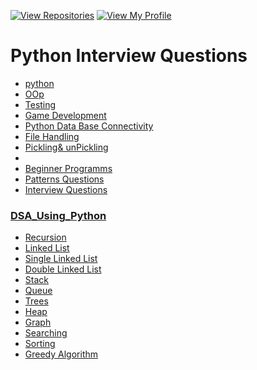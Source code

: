 
[![View Repositories](https://img.shields.io/badge/View-My_Repositories-blue?logo=GitHub)](https://github.com/yaswanthteja?tab=repositories)
[![View My Profile](https://img.shields.io/badge/View-My_Profile-green?logo=GitHub)](https://github.com/yaswanthteja)

# Python Interview Questions




- [python](https://github.com/yaswanthteja/Python-Interview-Questions/blob/main/Interview_Questions_1.md)
- [OOp](https://github.com/yaswanthteja/Python-Interview-Questions/blob/main/OOP.md)
-  [Testing](https://github.com/yaswanthteja/Python-Interview-Questions/blob/main/Testing/Readme.md)
-  [Game Development](https://github.com/yaswanthteja/Python-Interview-Questions/tree/main/Game_Development)
-  [Python Data Base Connectivity](https://github.com/yaswanthteja/Python-Interview-Questions/blob/main/Python_DataBase_Connectivity/Python_DataBase_Connectivity.md)
-  [File Handling](https://github.com/yaswanthteja/Python-Interview-Questions/tree/main/File_Handling/README.md)
-  [Pickling& unPickling](https://github.com/yaswanthteja/Python-Interview-Questions/blob/main/Pickling%26unpickling.md)
-  
- [Beginner Programms](https://github.com/yaswanthteja/Python-Interview-Questions/tree/main/Beginner_Programs)
- [Patterns Questions](https://github.com/yaswanthteja/Python-Interview-Questions/blob/main/Patterns.md)
- [Interview Questions](https://github.com/yaswanthteja/Python-Interview-Questions/blob/main/Interview_Questions.md) 

###  [DSA_Using_Python](https://github.com/yaswanthteja/Python-Interview-Questions/blob/main/DSA_Using_Python.md)
- [Recursion](https://github.com/yaswanthteja/Python-Interview-Questions/blob/main/recursion.ipynb)
- [Linked List](https://github.com/yaswanthteja/Python-Interview-Questions/tree/main/DSA/Linked_list)
- [Single Linked List](https://github.com/yaswanthteja/Python-Interview-Questions/tree/main/DSA/Single_Linkedlist)
- [Double Linked List](https://github.com/yaswanthteja/Python-Interview-Questions/tree/main/DSA/Double_Linked_List)
- [Stack](https://github.com/yaswanthteja/Python-Interview-Questions/tree/main/DSA/Stack)
- [Queue](https://github.com/yaswanthteja/Python-Interview-Questions/tree/main/DSA/Queue)
- [Trees](https://github.com/yaswanthteja/Python-Interview-Questions/tree/main/DSA/Tree)
- [Heap](https://github.com/yaswanthteja/Python-Interview-Questions/tree/main/DSA/Heap)
- [Graph](https://github.com/yaswanthteja/Python-Interview-Questions/tree/main/DSA/Graph)
- [Searching](https://github.com/yaswanthteja/Python-Interview-Questions/tree/main/DSA/Searching)
- [Sorting](https://github.com/yaswanthteja/Python-Interview-Questions/tree/main/DSA/Sorting)
- [Greedy Algorithm](https://github.com/yaswanthteja/Python-Interview-Questions/tree/main/DSA/Greedy%20Algorithms)


